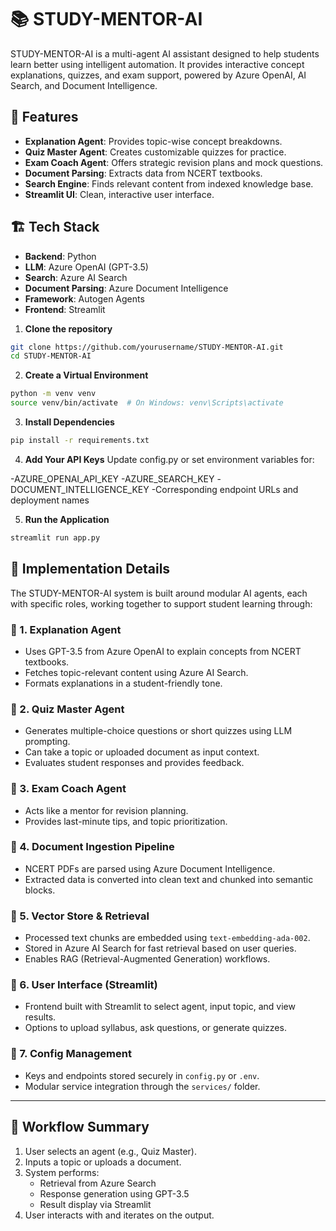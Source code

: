 # 📚 STUDY-MENTOR-AI

STUDY-MENTOR-AI is a multi-agent AI assistant designed to help students learn better using intelligent automation. It provides interactive concept explanations, quizzes, and exam support, powered by Azure OpenAI, AI Search, and Document Intelligence.

## 🚀 Features

- **Explanation Agent**: Provides topic-wise concept breakdowns.
- **Quiz Master Agent**: Creates customizable quizzes for practice.
- **Exam Coach Agent**: Offers strategic revision plans and mock questions.
- **Document Parsing**: Extracts data from NCERT textbooks.
- **Search Engine**: Finds relevant content from indexed knowledge base.
- **Streamlit UI**: Clean, interactive user interface.

## 🏗️ Tech Stack

- **Backend**: Python
- **LLM**: Azure OpenAI (GPT-3.5)
- **Search**: Azure AI Search
- **Document Parsing**: Azure Document Intelligence
- **Framework**: Autogen Agents
- **Frontend**: Streamlit

1. **Clone the repository**
```bash
git clone https://github.com/yourusername/STUDY-MENTOR-AI.git
cd STUDY-MENTOR-AI
```

2. **Create a Virtual Environment**
```bash
python -m venv venv
source venv/bin/activate  # On Windows: venv\Scripts\activate
```

3. **Install Dependencies**
```bash
pip install -r requirements.txt
```

4. **Add Your API Keys**
Update config.py or set environment variables for:

-AZURE_OPENAI_API_KEY
-AZURE_SEARCH_KEY
-DOCUMENT_INTELLIGENCE_KEY
-Corresponding endpoint URLs and deployment names

5. **Run the Application**
```bash
streamlit run app.py
```

## 🧩 Implementation Details

The STUDY-MENTOR-AI system is built around modular AI agents, each with specific roles, working together to support student learning through:

### 🔹 1. Explanation Agent

- Uses GPT-3.5 from Azure OpenAI to explain concepts from NCERT textbooks.
- Fetches topic-relevant content using Azure AI Search.
- Formats explanations in a student-friendly tone.

### 🔹 2. Quiz Master Agent

- Generates multiple-choice questions or short quizzes using LLM prompting.
- Can take a topic or uploaded document as input context.
- Evaluates student responses and provides feedback.

### 🔹 3. Exam Coach Agent

- Acts like a mentor for revision planning.
- Provides last-minute tips, and topic prioritization.

### 🔹 4. Document Ingestion Pipeline

- NCERT PDFs are parsed using Azure Document Intelligence.
- Extracted data is converted into clean text and chunked into semantic blocks.

### 🔹 5. Vector Store & Retrieval

- Processed text chunks are embedded using `text-embedding-ada-002`.
- Stored in Azure AI Search for fast retrieval based on user queries.
- Enables RAG (Retrieval-Augmented Generation) workflows.

### 🔹 6. User Interface (Streamlit)

- Frontend built with Streamlit to select agent, input topic, and view results.
- Options to upload syllabus, ask questions, or generate quizzes.

### 🔹 7. Config Management

- Keys and endpoints stored securely in `config.py` or `.env`.
- Modular service integration through the `services/` folder.

---

## 🔁 Workflow Summary

1. User selects an agent (e.g., Quiz Master).
2. Inputs a topic or uploads a document.
3. System performs:
   - Retrieval from Azure Search
   - Response generation using GPT-3.5
   - Result display via Streamlit
4. User interacts with and iterates on the output.
